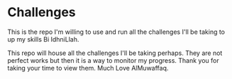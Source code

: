 # Challenges
This is the repo I'm willing to use and run all the challenges I'll be taking to up my skills Bi IdhniLlah.

This repo will house all the challenges I'll be taking perhaps. They are not perfect works but then it is a way to monitor my progress. Thank you for taking 
your time to view them. Much Love AlMuwaffaq.
